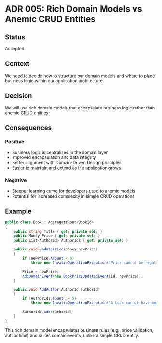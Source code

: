 # ADR 005: Rich Domain Models vs Anemic CRUD Entities

## Status

Accepted

## Context

We need to decide how to structure our domain models and where to place business logic within our application architecture.

## Decision

We will use rich domain models that encapsulate business logic rather than anemic CRUD entities.

## Consequences

### Positive
- Business logic is centralized in the domain layer
- Improved encapsulation and data integrity
- Better alignment with Domain-Driven Design principles
- Easier to maintain and extend as the application grows

### Negative
- Steeper learning curve for developers used to anemic models
- Potential for increased complexity in simple CRUD operations

## Example

```csharp
public class Book : AggregateRoot<BookId>
{
    public string Title { get; private set; }
    public Money Price { get; private set; }
    public List<AuthorId> AuthorIds { get; private set; }

    public void UpdatePrice(Money newPrice)
    {
        if (newPrice.Amount < 0)
            throw new InvalidOperationException("Price cannot be negative");
        
        Price = newPrice;
        AddDomainEvent(new BookPriceUpdatedEvent(Id, newPrice));
    }

    public void AddAuthor(AuthorId authorId)
    {
        if (AuthorIds.Count >= 5)
            throw new InvalidOperationException("A book cannot have more than 5 authors");
        
        AuthorIds.Add(authorId);
    }
}
```

This rich domain model encapsulates business rules (e.g., price validation, author limit) and raises domain events, unlike a simple CRUD entity.
